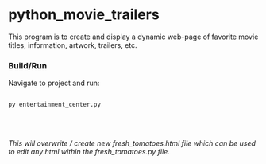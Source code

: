 # python_movie_trailers
This program is to create and display a dynamic web-page of favorite movie titles, information, artwork, trailers, etc.


### Build/Run

Navigate to project and run:

<code>
py entertainment_center.py
</code>

<br><br>
 
 <p><i>This will overwrite / create new fresh_tomatoes.html file which can be used to edit any html within the fresh_tomatoes.py file. </i><p>
